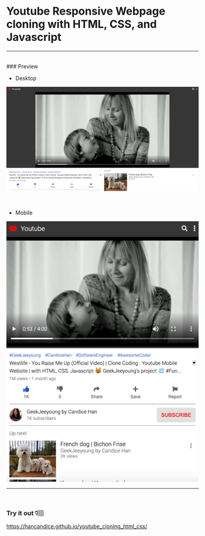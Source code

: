 # Youtube Responsive Webpage cloning with HTML, CSS, and Javascript

---

<br>
### Preview

- Desktop

![screenshot-desktop](image/preview1.png)

<br>

- Mobile

![screenshot-mobile](image/preview2.png)

---

<br>

### Try it out 👇🏼

https://hancandice.github.io/youtube_cloning_html_css/

